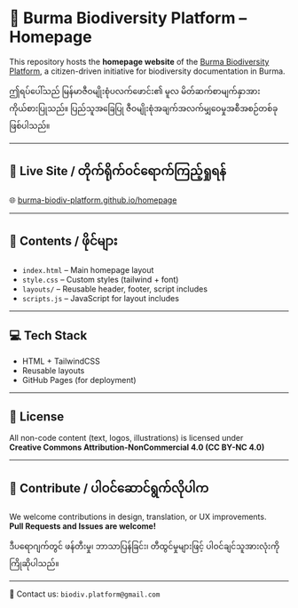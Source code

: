 # 🌿 Burma Biodiversity Platform – Homepage

This repository hosts the **homepage website** of the [Burma Biodiversity Platform](https://github.com/burma-biodiv-platform), a citizen-driven initiative for biodiversity documentation in Burma.

ဤရပ်ပေါ်သည် မြန်မာဇီဝမျိုးစုံပလက်ဖောင်း၏ မူလ မိတ်ဆက်စာမျက်နှာအား ကိုယ်စားပြုသည်။ ပြည်သူအခြေပြု ဇီဝမျိုးစုံအချက်အလက်မျှဝေမှုအစီအစဉ်တစ်ခုဖြစ်ပါသည်။

---

## 🔗 Live Site / တိုက်ရိုက်ဝင်ရောက်ကြည့်ရှုရန်

🌐 [burma-biodiv-platform.github.io/homepage](https://burma-biodiv-platform.github.io/homepage)

---

## 📁 Contents / ဖိုင်များ

- `index.html` – Main homepage layout
- `style.css` – Custom styles (tailwind + font)
- `layouts/` – Reusable header, footer, script includes
- `scripts.js` – JavaScript for layout includes

---

## 💻 Tech Stack

- HTML + TailwindCSS
- Reusable layouts
- GitHub Pages (for deployment)

---

## 📜 License

All non-code content (text, logos, illustrations) is licensed under  
**Creative Commons Attribution-NonCommercial 4.0 (CC BY-NC 4.0)**

---

## 🤝 Contribute / ပါဝင်ဆောင်ရွက်လိုပါက

We welcome contributions in design, translation, or UX improvements.  
**Pull Requests and Issues are welcome!**

ဒီပရောဂျက်တွင် ဖန်တီးမှု၊ ဘာသာပြန်ခြင်း၊ တီထွင်မှုများဖြင့် ပါဝင်ချင်သူအားလုံးကို ကြိုဆိုပါသည်။

---

📧 Contact us: `biodiv.platform@gmail.com`
